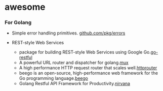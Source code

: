 # awesome

### For Golang
- Simple error handling primitives. [github.com/pkg/errors](https://github.com/pkg/errors)

- REST-style Web Services 
  - package for building REST-style Web Services using Google Go.[go-restful](https://github.com/emicklei/go-restful)
  - A powerful URL router and dispatcher for golang.[mux](https://github.com/gorilla/mux)
  - A high performance HTTP request router that scales well.[httprouter](https://github.com/julienschmidt/httprouter)
  - beego is an open-source, high-performance web framework for the Go programming language.[beego](https://github.com/astaxie/beego)
  - Golang Restful API Framework for Productivity.[nirvana](https://github.com/caicloud/nirvana)